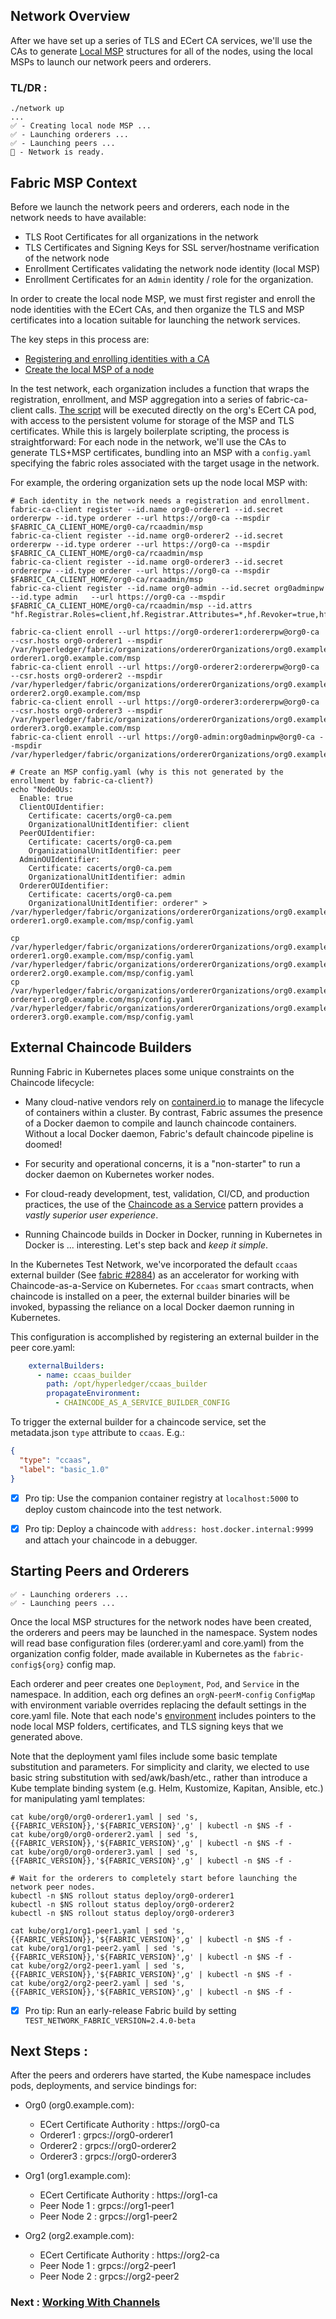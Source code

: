 
## Network Overview

After we have set up a series of TLS and ECert CA services, we'll use the CAs to generate 
[Local MSP](https://hyperledger-fabric.readthedocs.io/en/latest/membership/membership.html#local-msps) structures for 
all of the nodes, using the local MSPs to launch our network peers and orderers.


### TL/DR : 

```shell
./network up 
... 
✅ - Creating local node MSP ...
✅ - Launching orderers ...
✅ - Launching peers ...
🏁 - Network is ready.
```

## Fabric MSP Context 

Before we launch the network peers and orderers, each node in the network needs to have available: 

- TLS Root Certificates for all organizations in the network
- TLS Certificates and Signing Keys for SSL server/hostname verification of the network node
- Enrollment Certificates validating the network node identity (local MSP)
- Enrollment Certificates for an `Admin` identity / role for the organization. 

In order to create the local node MSP, we must first register and enroll the node identities with the ECert CAs, and
then organize the TLS and MSP certificates into a location suitable for launching the network services.

The key steps in this process are: 

- [Registering and enrolling identities with a CA](https://hyperledger-fabric-ca.readthedocs.io/en/latest/deployguide/use_CA.html#registering-and-enrolling-identities-with-a-ca)
- [Create the local MSP of a node](https://hyperledger-fabric-ca.readthedocs.io/en/latest/deployguide/use_CA.html#create-the-local-msp-of-a-node)

In the test network, each organization includes a function that wraps the registration, enrollment, and MSP aggregation 
into a series of fabric-ca-client calls.  [The script](../scripts/test_network.sh) will be executed directly on the 
org's ECert CA pod, with access to the persistent volume for storage of the MSP and TLS certificates.  While this is 
largely boilerplate scripting, the process is straightforward:  For each node in the network, we'll use the CAs to 
generate TLS+MSP certificates, bundling into an MSP with a `config.yaml` specifying the fabric roles associated with 
the target usage in the network. 

For example, the ordering organization sets up the node local MSP with: 
```shell
# Each identity in the network needs a registration and enrollment.
fabric-ca-client register --id.name org0-orderer1 --id.secret ordererpw --id.type orderer --url https://org0-ca --mspdir $FABRIC_CA_CLIENT_HOME/org0-ca/rcaadmin/msp
fabric-ca-client register --id.name org0-orderer2 --id.secret ordererpw --id.type orderer --url https://org0-ca --mspdir $FABRIC_CA_CLIENT_HOME/org0-ca/rcaadmin/msp
fabric-ca-client register --id.name org0-orderer3 --id.secret ordererpw --id.type orderer --url https://org0-ca --mspdir $FABRIC_CA_CLIENT_HOME/org0-ca/rcaadmin/msp
fabric-ca-client register --id.name org0-admin --id.secret org0adminpw  --id.type admin   --url https://org0-ca --mspdir $FABRIC_CA_CLIENT_HOME/org0-ca/rcaadmin/msp --id.attrs "hf.Registrar.Roles=client,hf.Registrar.Attributes=*,hf.Revoker=true,hf.GenCRL=true,admin=true:ecert,abac.init=true:ecert"

fabric-ca-client enroll --url https://org0-orderer1:ordererpw@org0-ca --csr.hosts org0-orderer1 --mspdir /var/hyperledger/fabric/organizations/ordererOrganizations/org0.example.com/orderers/org0-orderer1.org0.example.com/msp
fabric-ca-client enroll --url https://org0-orderer2:ordererpw@org0-ca --csr.hosts org0-orderer2 --mspdir /var/hyperledger/fabric/organizations/ordererOrganizations/org0.example.com/orderers/org0-orderer2.org0.example.com/msp
fabric-ca-client enroll --url https://org0-orderer3:ordererpw@org0-ca --csr.hosts org0-orderer3 --mspdir /var/hyperledger/fabric/organizations/ordererOrganizations/org0.example.com/orderers/org0-orderer3.org0.example.com/msp
fabric-ca-client enroll --url https://org0-admin:org0adminpw@org0-ca --mspdir /var/hyperledger/fabric/organizations/ordererOrganizations/org0.example.com/users/Admin@org0.example.com/msp

# Create an MSP config.yaml (why is this not generated by the enrollment by fabric-ca-client?)
echo "NodeOUs:
  Enable: true
  ClientOUIdentifier:
    Certificate: cacerts/org0-ca.pem
    OrganizationalUnitIdentifier: client
  PeerOUIdentifier:
    Certificate: cacerts/org0-ca.pem
    OrganizationalUnitIdentifier: peer
  AdminOUIdentifier:
    Certificate: cacerts/org0-ca.pem
    OrganizationalUnitIdentifier: admin
  OrdererOUIdentifier:
    Certificate: cacerts/org0-ca.pem
    OrganizationalUnitIdentifier: orderer" > /var/hyperledger/fabric/organizations/ordererOrganizations/org0.example.com/orderers/org0-orderer1.org0.example.com/msp/config.yaml

cp /var/hyperledger/fabric/organizations/ordererOrganizations/org0.example.com/orderers/org0-orderer1.org0.example.com/msp/config.yaml /var/hyperledger/fabric/organizations/ordererOrganizations/org0.example.com/orderers/org0-orderer2.org0.example.com/msp/config.yaml
cp /var/hyperledger/fabric/organizations/ordererOrganizations/org0.example.com/orderers/org0-orderer1.org0.example.com/msp/config.yaml /var/hyperledger/fabric/organizations/ordererOrganizations/org0.example.com/orderers/org0-orderer3.org0.example.com/msp/config.yaml
```


## External Chaincode Builders 

Running Fabric in Kubernetes places some unique constraints on the Chaincode lifecycle: 

- Many cloud-native vendors rely on [containerd.io](https://containerd.io) to manage the lifecycle of containers 
  within a cluster.  By contrast, Fabric assumes the presence of a Docker daemon to compile and launch chaincode 
  containers.  Without a local Docker daemon, Fabric's default chaincode pipeline is doomed! 
  

- For security and operational concerns, it is a "non-starter" to run a docker daemon on Kubernetes worker nodes.


- For cloud-ready development, test, validation, CI/CD, and production practices, the use of the 
  [Chaincode as a Service](https://hyperledger-fabric.readthedocs.io/en/latest/cc_service.html) pattern provides a 
  _vastly superior user experience_.  
  

- Running Chaincode builds in Docker in Docker, running in Kubernetes in Docker is ... interesting.  Let's 
  step back and _keep it simple_. 


In the Kubernetes Test Network, we've incorporated the default `ccaas` external builder
(See [fabric #2884](https://github.com/hyperledger/fabric/issues/2884)) as an accelerator for working with 
Chaincode-as-a-Service on Kubernetes.  For `ccaas` smart contracts, when chaincode is installed on a peer, the 
external builder binaries will be invoked, bypassing the reliance on a local Docker daemon running in Kubernetes.

This configuration is accomplished by registering an external builder in the peer core.yaml: 

```yaml
    externalBuilders:
      - name: ccaas_builder
        path: /opt/hyperledger/ccaas_builder
        propagateEnvironment:
          - CHAINCODE_AS_A_SERVICE_BUILDER_CONFIG
```

To trigger the external builder for a chaincode service, set the metadata.json `type` attribute to `ccaas`.  E.g.:  
```json
{
  "type": "ccaas",
  "label": "basic_1.0"
}
```

- [x] Pro tip: Use the companion container registry at `localhost:5000` to deploy custom chaincode into the test network. 
- [x] Pro tip: Deploy a chaincode with `address: host.docker.internal:9999` and attach your chaincode in a debugger. 


## Starting Peers and Orderers 

```shell
✅ - Launching orderers ...
✅ - Launching peers ...
```

Once the local MSP structures for the network nodes have been created, the orderers and peers may be launched in the 
namespace.  System nodes will read base configuration files (orderer.yaml and core.yaml) from the organization 
config folder, made available in Kubernetes as the `fabric-config${org}` config map.

Each orderer and peer creates one `Deployment`, `Pod`, and `Service` in the namespace.  In addition, each org 
defines an `orgN-peerM-config` `ConfigMap` with environment variable overrides replacing the default settings 
in the core.yaml file.  Note that each node's [environment](../kube/org1/org1-peer1.yaml) includes pointers to the 
node local MSP folders, certificates, and TLS signing keys that we generated above.

Note that the deployment yaml files include some basic template substitution and parameters.  For simplicity and 
clarity, we elected to use basic string substitution with sed/awk/bash/etc., rather than introduce a Kube template 
binding system (e.g. Helm, Kustomize, Kapitan, Ansible, etc.) for manipulating yaml templates:  

```shell
cat kube/org0/org0-orderer1.yaml | sed 's,{{FABRIC_VERSION}},'${FABRIC_VERSION}',g' | kubectl -n $NS -f - 
cat kube/org0/org0-orderer2.yaml | sed 's,{{FABRIC_VERSION}},'${FABRIC_VERSION}',g' | kubectl -n $NS -f - 
cat kube/org0/org0-orderer3.yaml | sed 's,{{FABRIC_VERSION}},'${FABRIC_VERSION}',g' | kubectl -n $NS -f - 

# Wait for the orderers to completely start before launching the network peer nodes. 
kubectl -n $NS rollout status deploy/org0-orderer1 
kubectl -n $NS rollout status deploy/org0-orderer2 
kubectl -n $NS rollout status deploy/org0-orderer3

cat kube/org1/org1-peer1.yaml | sed 's,{{FABRIC_VERSION}},'${FABRIC_VERSION}',g' | kubectl -n $NS -f - 
cat kube/org1/org1-peer2.yaml | sed 's,{{FABRIC_VERSION}},'${FABRIC_VERSION}',g' | kubectl -n $NS -f - 
cat kube/org2/org2-peer1.yaml | sed 's,{{FABRIC_VERSION}},'${FABRIC_VERSION}',g' | kubectl -n $NS -f - 
cat kube/org2/org2-peer2.yaml | sed 's,{{FABRIC_VERSION}},'${FABRIC_VERSION}',g' | kubectl -n $NS -f - 
```

- [x] Pro tip: Run an early-release Fabric build by setting `TEST_NETWORK_FABRIC_VERSION=2.4.0-beta`


## Next Steps :

After the peers and orderers have started, the Kube namespace includes pods, deployments, and service bindings for: 

- Org0 (org0.example.com): 
  - ECert Certificate Authority : https://org0-ca
  - Orderer1 : grpcs://org0-orderer1
  - Orderer2 : grpcs://org0-orderer2
  - Orderer3 : grpcs://org0-orderer3


- Org1 (org1.example.com):
  - ECert Certificate Authority : https://org1-ca
  - Peer Node 1 : grpcs://org1-peer1
  - Peer Node 2 : grpcs://org1-peer2


- Org2 (org2.example.com):
  - ECert Certificate Authority : https://org2-ca
  - Peer Node 1 : grpcs://org2-peer1
  - Peer Node 2 : grpcs://org2-peer2



### Next : [Working With Channels](CHANNELS.md)

